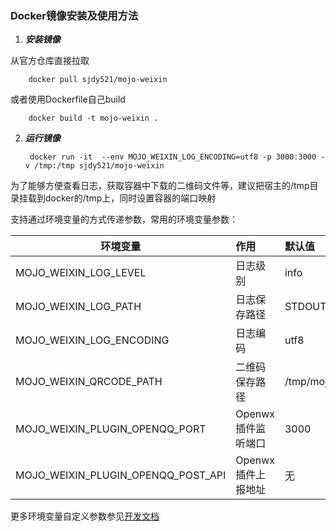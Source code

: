 ### Docker镜像安装及使用方法

1. ***安装镜像***

  从官方仓库直接拉取

        docker pull sjdy521/mojo-weixin
        
  或者使用Dockerfile自己build
  
        docker build -t mojo-weixin .

2. ***运行镜像***

        docker run -it  --env MOJO_WEIXIN_LOG_ENCODING=utf8 -p 3000:3000 -v /tmp:/tmp sjdy521/mojo-weixin 

  为了能够方便查看日志，获取容器中下载的二维码文件等，建议把宿主的/tmp目录挂载到docker的/tmp上，同时设置容器的端口映射

  支持通过环境变量的方式传递参数，常用的环境变量参数：
  
  | 环境变量                         | 作用              | 默认值                            |
  | ---------------------------------|:------------------| :---------------------------------|
  | MOJO_WEIXIN_LOG_LEVEL             | 日志级别          | info                              |
  | MOJO_WEIXIN_LOG_PATH              | 日志保存路径      | STDOUT                            |
  | MOJO_WEIXIN_LOG_ENCODING          | 日志编码          | utf8                              |
  | MOJO_WEIXIN_QRCODE_PATH           | 二维码保存路径    | /tmp/mojo_weixin_qrcode_default.png|
  | MOJO_WEIXIN_PLUGIN_OPENQQ_PORT    | Openwx插件监听端口| 3000                              |
  | MOJO_WEIXIN_PLUGIN_OPENQQ_POST_API| Openwx插件上报地址| 无                                |

  更多环境变量自定义参数参见[开发文档](https://metacpan.org/pod/distribution/Mojo-Weixin/lib/Mojo/Weixin.pm#new)
